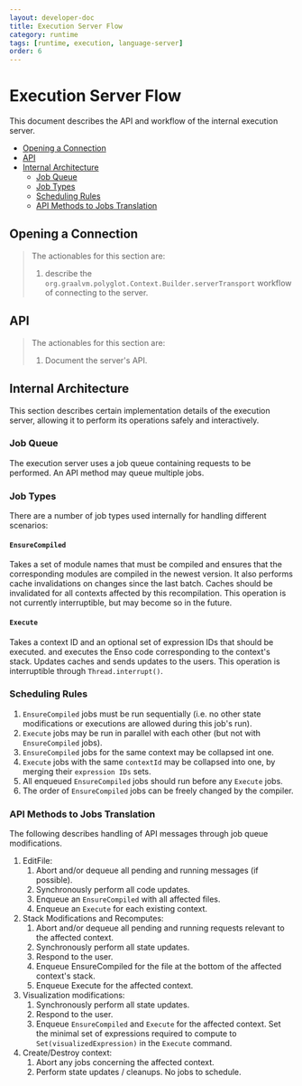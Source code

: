 ```yaml
---
layout: developer-doc
title: Execution Server Flow
category: runtime
tags: [runtime, execution, language-server]
order: 6
---
```


# Execution Server Flow
This document describes the API and workflow of the internal execution server.

<!-- MarkdownTOC levels="2,3" autolink="true" -->

- [Opening a Connection](#opening-a-connection)
- [API](#api)
- [Internal Architecture](#internal-architecture)
   - [Job Queue](#job-queue)
   - [Job Types](#job-types)
   - [Scheduling Rules](#scheduling-rules)
   - [API Methods to Jobs Translation](#api-methods-to-jobs-translation)

<!-- /MarkdownTOC -->

## Opening a Connection
> The actionables for this section are:
> 
> 1. describe the `org.graalvm.polyglot.Context.Builder.serverTransport`
>    workflow of connecting to the server.

## API
> The actionables for this section are:
> 
> 1. Document the server's API.

## Internal Architecture
This section describes certain implementation details of the execution server,
allowing it to perform its operations safely and interactively.

### Job Queue
The execution server uses a job queue containing requests to be performed.
An API method may queue multiple jobs.

### Job Types
There are a number of job types used internally for handling different
scenarios:

#### `EnsureCompiled`
Takes a set of module names that must be compiled and ensures that the
corresponding modules are compiled in the newest version.
It also performs cache invalidations on changes since the last batch.
Caches should be invalidated for all contexts affected by this recompilation.
This operation is not currently interruptible, but may become so in the future.

#### `Execute`
Takes a context ID and an optional set of expression IDs that should be
executed. and executes the Enso code corresponding to the context's stack.
Updates caches and sends updates to the users.
This operation is interruptible through `Thread.interrupt()`.

### Scheduling Rules

1. `EnsureCompiled` jobs must be run sequentially (i.e. no other state
   modifications or executions are allowed during this job's run).
2. `Execute` jobs may be run in parallel with each other (but not with
   `EnsureCompiled` jobs).
3. `EnsureCompiled` jobs for the same context may be collapsed int one.
4. `Execute` jobs with the same `contextId` may be collapsed into one, by
   merging their `expression IDs` sets.
5. All enqueued `EnsureCompiled` jobs should run before any `Execute` jobs.
6. The order of `EnsureCompiled` jobs can be freely changed by the compiler.

### API Methods to Jobs Translation
The following describes handling of API messages through job queue
modifications.

1. EditFile:
   1. Abort and/or dequeue all pending and running messages (if possible).
   2. Synchronously perform all code updates.
   3. Enqueue an `EnsureCompiled` with all affected files.
   4. Enqueue an `Execute` for each existing context.
2. Stack Modifications and Recomputes:
   1. Abort and/or dequeue all pending and running requests relevant to the
      affected context.
   2. Synchronously perform all state updates.
   3. Respond to the user.
   4. Enqueue EnsureCompiled for the file at the bottom of the affected
      context's stack.
   5. Enqueue Execute for the affected context.
3. Visualization modifications:
   1. Synchronously perform all state updates.
   2. Respond to the user.
   3. Enqueue `EnsureCompiled` and `Execute` for the affected context.
      Set the minimal set of expressions required to compute to
      `Set(visualizedExpression)` in the `Execute` command.
4. Create/Destroy context:
   1. Abort any jobs concerning the affected context.
   2. Perform state updates / cleanups. No jobs to schedule.
